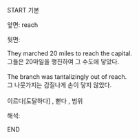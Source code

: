 START
기본

앞면:
reach


뒷면:
<div>They marched 20 miles to reach the capital. </div><div>그들은 20마일을 행진하여 그 수도에 닿았다.</div><div><br></div><div>The branch was tantalizingly out of reach. </div><div><div>그 나뭇가지는 감질나게 손이 닿지 않았다.</div></div><div><br></div><div><div>이르다[도달하다] , 뻗다 , 범위</div></div>


해석:
<!--ID: 1746614454528-->
END